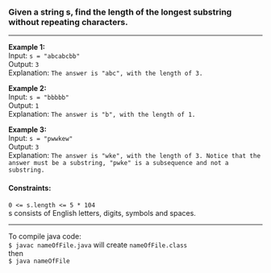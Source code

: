 

### Given a string s, find the length of the longest substring without repeating characters.
---
**Example 1:** <br>
Input: `s = "abcabcbb"` <br>
Output: `3` <br>
Explanation: `The answer is "abc", with the length of 3.`

**Example 2:** <br>
Input: `s = "bbbbb"` <br>
Output: `1` <br>
Explanation: `The answer is "b", with the length of 1.`

**Example 3:** <br>
Input: `s = "pwwkew"` <br>
Output: `3` <br>
Explanation: `The answer is "wke", with the length of 3.
Notice that the answer must be a substring, "pwke" is a subsequence and not a substring.`

#### Constraints: <br>
`0 <= s.length <= 5 * 104` <br>
s consists of English letters, digits, symbols and spaces. 

---
To compile java code: <br>
`$ javac nameOfFile.java` will create `nameOfFile.class` <br>
then <br>
`$ java nameOfFile` <br>
